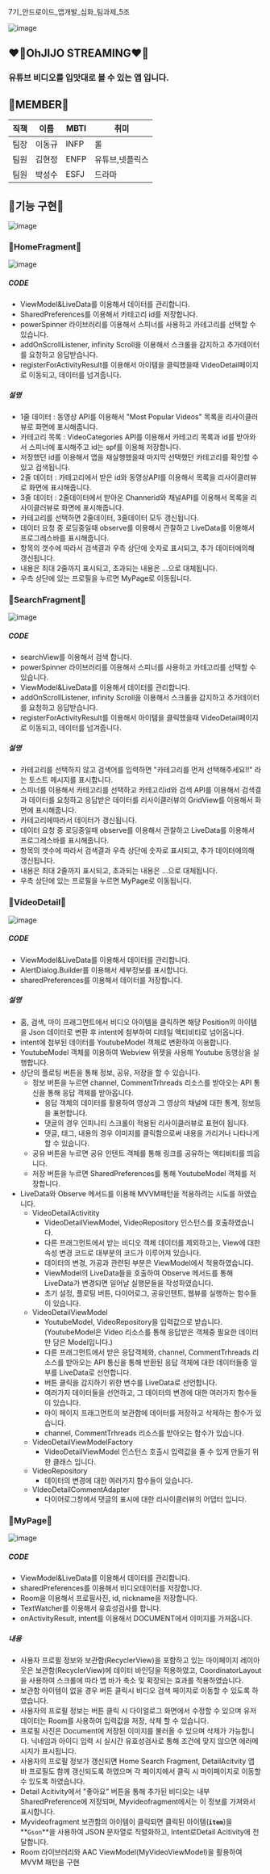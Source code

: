 7기_안드로이드_앱개발_심화_팀과제_5조

![image](https://raw.githubusercontent.com/seongssu/ImageUrl/main/5%EC%A1%B0%20%EB%A1%9C%EA%B3%A0.png)

## :heart_on_fire:OhJIJO STREAMING:heart_on_fire:
### 유튜브 비디오를 입맛대로 볼 수 있는 앱 입니다.

## 💞MEMBER💞
|직책|이름|MBTI|취미|
|--|---|----|--------|
| 팀장 | 이동규 |INFP|롤|
| 팀원 | 김현정 |ENFP|유튜브,넷플릭스|
| 팀원 | 박성수 |ESFJ|드라마|

## 💞기능 구현💞
![image](https://raw.githubusercontent.com/seongssu/ImageUrl/main/%EA%B8%B0%EB%8A%A5%EA%B5%AC%ED%98%84.png)


### 💖HomeFragment💖
![image](https://raw.githubusercontent.com/seongssu/ImageUrl/main/home.gif) 

##### CODE
- ViewModel&LiveData를 이용해서 데이터를 관리합니다.
- SharedPreferences를 이용해서 카테고리 id를 저장합니다.
- powerSpinner 라이브러리를 이용해서 스피너를 사용하고 카테고리를 선택할 수 있습니다.
- addOnScrollListener, infinity Scroll을 이용해서 스크롤을 감지하고 추가데이터를 요청하고 응답받습니다.
- registerForActivityResult를 이용해서 아이템을 클릭했을때 VideoDetail페이지로 이동되고, 데이터를 넘겨줍니다.

##### 설명
- 1줄 데이터 : 동영상 API를 이용해서 "Most Popular Videos" 목록을 리사이클러뷰로 화면에 표시해줍니다.
- 카테고리 목록 : VideoCategories API를 이용해서 카테고리 목록과 id를 받아와서 스피너에 표시해주고 id는 spf를 이용해 저장합니다.
- 저장했던 id를 이용해서 앱을 재실행했을때 마지막 선택했던 카테고리를 확인할 수 있고 검색됩니다.
- 2줄 데이터 : 카테고리에서 받은 id와 동영상API를 이용해서 목록을 리사이클러뷰로 화면에 표시해줍니다.
- 3줄 데이터 : 2줄데이터에서 받아온 Channerid와 채널API를 이용해서 목록을 리사이클러뷰로 화면에 표시해줍니다.
- 카테고리를 선택하면 2줄데이터, 3줄데이터 모두 갱신됩니다.
- 데이터 요청 중 로딩중일때 observe를 이용해서 관찰하고 LiveData를 이용해서 프로그레스바를 표시해줍니다.
- 항목의 갯수에 따라서 검색결과 우측 상단에 숫자로 표시되고, 추가 데이터에의해 갱신됩니다.
- 내용은 최대 2줄까지 표시되고, 초과되는 내용은 ...으로 대체됩니다.
- 우측 상단에 있는 프로필을 누르면 MyPage로 이동됩니다.

### 💖SearchFragment💖
![image](https://raw.githubusercontent.com/seongssu/ImageUrl/main/search.gif)

##### CODE
- searchView를 이용해서 검색 합니다.
- powerSpinner 라이브러리를 이용해서 스피너를 사용하고 카테고리를 선택할 수 있습니다.
- ViewModel&LiveData를 이용해서 데이터를 관리합니다.
- addOnScrollListener, infinity Scroll을 이용해서 스크롤을 감지하고 추가데이터를 요청하고 응답받습니다.
- registerForActivityResult를 이용해서 아이템을 클릭했을때 VideoDetail페이지로 이동되고, 데이터를 넘겨줍니다.

##### 설명
- 카테고리를 선택하지 않고 검색어를 입력하면 "카테고리를 먼저 선택해주세요!!" 라는 토스트 메시지를 표시합니다.
- 스피너를 이용해서 카테고리를 선택하고 카테고리id와 검색 API를 이용해서 검색결과 데이터를 요청하고 응답받은 데이터를 리사이클러뷰의 GridView를 이용해서 화면에 표시해줍니다.
- 카테고리에따라서 데이터가 갱신됩니다.
- 데이터 요청 중 로딩중일때 observe를 이용해서 관찰하고 LiveData를 이용해서 프로그레스바를 표시해줍니다.
- 항목의 갯수에 따라서 검색결과 우측 상단에 숫자로 표시되고, 추가 데이터에의해 갱신됩니다.
- 내용은 최대 2줄까지 표시되고, 초과되는 내용은 ...으로 대체됩니다.
- 우측 상단에 있는 프로필을 누르면 MyPage로 이동됩니다.

### 💖VideoDetail💖
![image]([https://raw.githubusercontent.com/seongssu/ImageUrl/main/search.gif](https://github.com/dklee1619/practicegithub/blob/main/%EB%94%94%ED%85%8C%EC%9D%BC%ED%8E%98%EC%9D%B4%EC%A7%80%EB%A6%AC%EB%93%9C%EB%AF%B82.gif?raw=true))

##### CODE
- ViewModel&LiveData를 이용해서 데이터를 관리합니다.
- AlertDialog.Builder를 이용해서 세부정보를 표시합니다.
- sharedPreferences를 이용해서 데이터를 저장합니다.

##### 설명
- 홈, 검색, 마이 프래그먼트에서 비디오 아이템을 클릭하면 해당 Position의 아이템을 Json 데이터로 변환 후 intent에 첨부하여 디테일 액티비티로 넘어옵니다.
- intent에 첨부된 데이터를 YoutubeModel 객체로 변환하여 이용합니다.
- YoutubeModel 객체를 이용하여 Webview 위젯을 사용해 Youtube 동영상을 실행합니다.
- 상단의 플로팅 버튼을 통해 정보, 공유, 저장을 할 수 있습니다.
    - 정보 버튼을 누르면  channel, CommentTrhreads 리소스를 받아오는 API 통신을 통해 응답 객체를 받아옵니다.
        - 응답 객체의 데이터를 활용하여 영상과 그 영상의 채널에 대한 통계, 정보등을 표현합니다.
        - 댓글의 경우 인피니티 스크롤이 적용된 리사이클러뷰로 표현이 됩니다.
        - 댓글, 태그, 내용의 경우 이미지를 클릭함으로써 내용을 가리거나 나타나게 할 수 있습니다.
    - 공유 버튼을 누르면 공유 인텐트 객체를 통해 링크를 공유하는 액티비티를 띄웁니다.
    - 저장 버튼을 누르면 SharedPreferences를 통해 YoutubeModel 객체를 저장합니다.
- LiveData와 Observe 메서드를 이용해 MVVM패턴을 적용하려는 시도를 하였습니다.
    - VideoDetailActivitity
        - VideoDetailViewModel, VideoRepository 인스턴스를 호출하였습니다.
        - 다른 프래그먼트에서 받는 비디오 객체 데이터를 제외하고는, View에 대한 속성 변경 코드로 대부분의 코드가 이루어져 있습니다.
        - 데이터의 변경, 가공과 관련된 부분은 ViewModel에서 적용하였습니다.
        - ViewModel의 LiveData들을 호출하여 Observe 메서드를 통해 LiveData가 변경되면 일어날 실행문들을 작성하였습니다.
        - 초기 설정, 플로팅 버튼, 다이어로그, 공유인텐트, 웹뷰를 실행하는 함수들이 있습니다.
    - VideoDetailViewModel
        - YoutubeModel, VideoRepository을 입력값으로 받습니다.(YoutubeModel은 Video 리소스를 통해 응답받은 객체중 필요한 데이터만 담은 Model입니다.)
        - 다른 프래그먼트에서 받은 응답객체와, channel, CommentTrhreads 리소스를 받아오는 API 통신을 통해 반환된 응답 객체에 대한 데이터들중 일부를 LiveData로 선언합니다.
        - 버튼 클릭을 감지하기 위한 변수를 LiveData로 선언합니다.
        - 여러가지 데이터들을 선언하고, 그 데이터의 변경에 대한 여러가지 함수들이 있습니다.
        - 마이 페이지 프래그먼트의 보관함에 데이터를 저장하고 삭제하는 함수가 있습니다.
        - channel, CommentTrhreads 리소스를 받아오는 함수가 있습니다.
    - VideoDetailViewModelFactory
        - VideoDetailViewModel 인스턴스 호출시 입력값을 줄 수 있게 만들기 위한 클래스 입니다.
    - VideoRepository
        - 데이터의 변경에 대한 여러가지 함수들이 있습니다.
    - VIdeoDetailCommentAdapter
        - 다이어로그창에서 댓글의 표시에 대한 리사이클러뷰의 어댑터 입니다.

### 💖MyPage💖
![image]()
##### CODE
- ViewModel&LiveData를 이용해서 데이터를 관리합니다.
- sharedPreferences를 이용해서 비디오데이터를 저장합니다.
- Room을 이용해서 프로필사진, id, nickname을 저장합니다.
- TextWatcher를 이용해서 유효성검사를 합니다.
- onActivityResult, intent를 이용해서 DOCUMENT에서 이미지를 가져옵니다.

##### 내용
- 사용자 프로필 정보와 보관함(RecyclerView)을 포함하고 있는 마이페이지 레이아웃은 보관함(RecyclerView)에 데이터 바인딩을 적용하였고,  CoordinatorLayout을 사용하여 스크롤에 따라 앱 바가 축소 및 확장되는 효과를 적용하였습니다. 
- 보관함 아이템이 없을 경우 버튼 클릭시 비디오 검색 페이지로 이동할 수 있도록 하였습니다. 
- 사용자의 프로필 정보는 버튼 클릭 시 다이얼로그 화면에서 수정할 수 있으며 유저데이터는 Room를 사용하여 입력값을 저장, 삭제 할 수 있습니다.   
- 프로필 사진은 Document에 저장된 이미지를 불러올 수 있으며 삭제가 가능합니다. 닉네임과 아이디 입력 시 실시간 유효성검사로 통해 조건에 맞지 않으면 에러메시지가 표시됩니다. 
- 사용자의 프로필 정보가 갱신되면 Home Search Fragment, DetailAcitvity 앱 바 프로필도 함께 갱신되도록 하였으며 각 페이지에서 클릭 시 마이페이지로 이동할 수 있도록 하였습니다. 
- Detail Acitivity에서 "좋아요" 버튼을 통해 추가된 비디오는 내부 SharedPreference에  저장되며, Myvideofragment에서는 이 정보를 가져와서 표시합니다.
-  Myvideofragment 보관함의 아이템이 클릭되면 클릭된 아이템(**`item`**)을 **`Gson`**을 사용하여 JSON 문자열로 직렬화하고,  Intent로Detail Acitivity에 전달합니다. 
- Room 라이브러리와 AAC ViewModel(MyVideoViewModel)을 활용하여 MVVM 패턴을 구현
  
